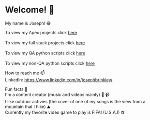 <h1> Welcome! 👋 </h1>

<!--
Here are some ideas to get you started:

- 🔭 I’m currently working on ...
- 🌱 I’m currently learning ...
- 👯 I’m looking to collaborate on ...
- 🤔 I’m looking for help with ...
- 💬 Ask me about ...
- 📫 How to reach me: ...
- 😄 Pronouns: ...
- ⚡ Fun fact: ...
-->

My name is Joseph! 😁

To view my Apex projects click [here](https://github.com/josephbjr3/apex_specialist_badge_org) <br> <br>
To view my full stack projects click [here](https://github.com/josephbjr3/vscode_full_stack) <br> <br>
To view my QA python scripts click [here](https://github.com/josephbjr3/QA_automation) <br> <br>
To view my non-QA python scripts click [here](https://github.com/josephbjr3/api_python_scripts) <br>

How to reach me 📫  <br>
LinkedIn: https://www.linkedin.com/in/josephbrinkley/

Fun facts 🕺 <br>
I'm a content creator (music and videos mainly) 🎸 📹 <br>
I like outdoor activies (the cover of one of my songs is the view from a mountain that I hike) ⛰️ <br>
Currently my favorite video game to play is FIFA! (U.S.A.!) ⚽️
